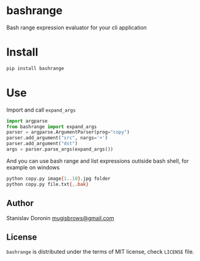 # bashrange

Bash range expression evaluator for your cli application

# Install

```bash
pip install bashrange
```

# Use

Import and call `expand_args`

```python
import argparse
from bashrange import expand_args
parser = argparse.ArgumentParser(prog="copy")
parser.add_argument("src", nargs='+')
parser.add_argument("dst")
args = parser.parse_args(expand_args())
```

And you can use bash range and list expressions outiside bash shell, for example on windows

```bash
python copy.py image{1..10}.jpg folder
python copy.py file.txt{,.bak}
```

## Author

Stanislav Doronin <mugisbrows@gmail.com>

## License

`bashrange` is distributed under the terms of MIT license, check `LICENSE` file.
